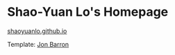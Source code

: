 # Shao-Yuan Lo's Homepage
[shaoyuanlo.github.io](https://shaoyuanlo.github.io/)

Template: [Jon Barron](https://github.com/jonbarron/website)
